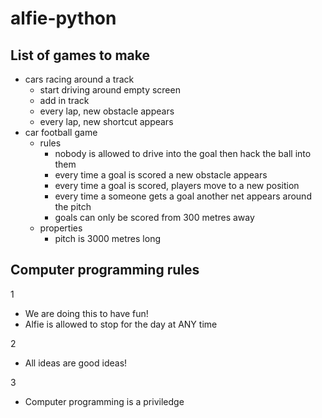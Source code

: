 # alfie-python

## List of games to make
- cars racing around a track
  - start driving around empty screen
  - add in track
  - every lap, new obstacle appears
  - every lap, new shortcut appears
- car football game
  - rules
    - nobody is allowed to drive into the goal then hack the ball into them
    - every time a goal is scored a new obstacle appears
    - every time a goal is scored, players move to a new position
    - every time a someone gets a goal another net appears around the pitch
    - goals can only be scored from 300 metres away
  - properties
    - pitch is 3000 metres long

## Computer programming rules

 1 
 - We are doing this to have fun! 
 - Alfie is allowed to stop for the day at ANY time
 
 2
 - All ideas are good ideas!
 
 3
 - Computer programming is a priviledge
